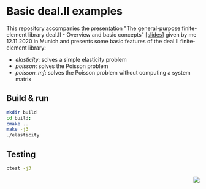 # Basic deal.II examples

This repository accompanies the presentation "The general-purpose 
finite-element library deal.II - Overview and basic 
concepts" [[slides]](presentation.pdf) given by me 12.11.2020 in Munich and
presents some basic features of the deal.II finite-element
library:

- *elasticity*: solves a simple elasticity problem
- *poisson*: solves the Poisson problem
- *poisson_mf*: solves the Poisson problem without computing a system matrix

## Build & run

```bash
mkdir build
cd build; 
cmake ..
make -j3
./elasticity
```

## Testing

```bash
ctest -j3
```

<img align="right" src="https://github.com/peterrum/dealii-examples/workflows/GitHub%20CI/badge.svg">
